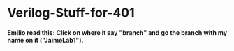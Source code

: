 # Verilog-Stuff-for-401

#### Emilio read this: Click on where it say "branch" and go the branch with my name on it ("JaimeLab1").
